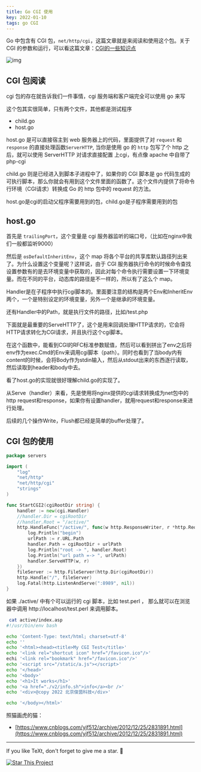 ```yaml
---
title: Go CGI 使用
key: 2022-01-10
tags: go CGI
---
```




Go 中包含有 CGI 包，`net/http/cgi`，这篇文章就是来阅读和使用这个包。关于 CGI 的参数和运行，可以看这篇文章：[CGI的一些知识点](http://www.cnblogs.com/yjf512/archive/2012/12/24/2830730.html)

<!--more-->

![img](https://www.chaos.luxe/blog/static/images/FWAd2fZX0AAq3fw.jpeg)

## CGI 包阅读

cgi 包的存在就告诉我们一件事情，cgi 服务端和客户端完全可以使用 go 来写

这个包其实很简单，只有两个文件，其他都是测试程序

- child.go
- host.go

host.go 是可以直接宿主到 web 服务器上的代码，里面提供了对 `request` 和 `response` 的直接处理函数`ServerHTTP`, 当你是使用 go 的 `http` 包写了个 http 之后，就可以使用 ServerHTTP 对请求直接配置 上cgi，有点像 apache 中自带了 php-cgi

child.go 则是已经进入到脚本子进程中了，如果你的 CGI 脚本是 go 代码生成的可执行脚本，那么你就会有用到这个文件里面的函数了。这个文件内提供了将命令行环境（CGI请求）转换成 Go 的 http 包中的 request 的方法。

host.go是cgi的启动父程序需要用到的包，child.go是子程序需要用到的包

## host.go

首先是 `trailingPort`，这个变量是 cgi 服务器监听的端口号，（比如在nginx中我们一般都监听9000）

然后是 `osDefaultInheritEnv`，这个 map 将各个平台的共享库默认路径列出来了。为什么设置这个变量呢？这样说，由于 CGI 服务器执行命令的时候命令查找设置参数有的是去环境变量中获取的，因此对每个命令执行需要设置一下环境变量。而在不同的平台，动态库的路径是不一样的，所以有了这么个 map。

Handler是在子程序中执行cgi脚本的。里面要注意的结构是两个Env和InheritEnv两个，一个是特别设定的环境变量，另外一个是继承的环境变量。

还有Handler中的Path，就是执行文件的路径，比如/test.php

下面就是最重要的ServeHTTP了，这个是用来回调处理HTTP请求的，它会将HTTP请求转化为CGI请求，并且执行这个cgi脚本。

在这个函数中，能看到CGI的RFC标准参数赋值，然后可以看到拼出了env之后将env作为exec.Cmd的Env来调用cgi脚本（path）。同时也看到了当body内有content的时候，会将Body作为stdin输入，然后从stdout出来的东西逐行读取，然后读取到header和body中去。

看了host.go的实现就很好理解child.go的实现了。

从Serve（handler）来看，先是使用将nginx提供的cgi请求转换成为net包中的http request和response，如果你有设置handler，就用request和response来进行处理。

后续的几个操作Write，Flush都已经是简单的buffer处理了。

## CGI 包的使用



```go
package servers

import (
	"log"
	"net/http"
	"net/http/cgi"
	"strings"
)

func StartCGI2(cgiRootDir string) {
	handler := new(cgi.Handler)
	//handler.Dir = cgiRootDir
	//handler.Root = "/active/"
	http.HandleFunc("/active/", func(w http.ResponseWriter, r *http.Request) {
		log.Println("begin")
		urlPath := r.URL.Path
		handler.Path = cgiRootDir + urlPath
		log.Println("root -> ", handler.Root)
		log.Println("url path =-> ", urlPath)
		handler.ServeHTTP(w, r)
	})
	fileServer := http.FileServer(http.Dir(cgiRootDir))
	http.Handle("/", fileServer)
	log.Fatal(http.ListenAndServe(":8989", nil))
}
```

如果 ./active/ 中有个可以运行的 cgi 脚本，比如 test.perl ， 那么就可以在浏览器中调用 http://localhost/test.perl 来调用脚本。

```bash
 cat active/index.asp 
#!/usr/bin/env bash

echo 'Content-Type: text/html; charset=utf-8'
echo ''
echo '<html><head><title>My CGI Test</title>'
echo '<link rel="shortcut icon" href="/favicon.ico"/>'
echi '<link rel="bookmark" href="/favicon.ico"/>'
echo '<script src="/static/a.js"></script>'
echo '</head>'
echo '<body>'
echo '<h1>It works</h1>'
echo '<a href="./v2/info.sh">info</a><br />'
echo '<div>@copy 2022 北京俊茵科技</div>'

echo '</body></html>'
```



照猫画虎的猫：

- [https://www.cnblogs.com/yjf512/archive/2012/12/25/2831891.html](https://www.cnblogs.com/yjf512/archive/2012/12/25/2831891.html)



---

If you like TeXt, don't forget to give me a star. :star2:

[![Star This Project](https://img.shields.io/github/stars/kitian616/jekyll-TeXt-theme.svg?label=Stars&style=social)](https://github.com/kitian616/jekyll-TeXt-theme/)

